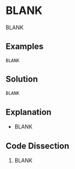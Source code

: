 # BLANK
BLANK

## Examples
```
BLANK
```

## Solution
```python
BLANK
```

## Explanation
* BLANK

## Code Dissection
1. BLANK